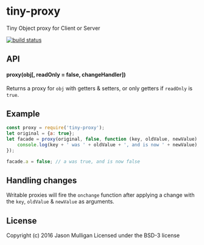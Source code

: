 # tiny-proxy

Tiny Object proxy for Client or Server

[![build status](https://secure.travis-ci.org/avoidwork/tiny-proxy.svg)](http://travis-ci.org/avoidwork/tiny-proxy)

## API

#### proxy(obj[, readOnly = false, changeHandler])
Returns a proxy for `obj` with getters & setters, or only getters if `readOnly` is `true`.

## Example
```javascript
const proxy = require('tiny-proxy');
let original = {a: true};
let facade = proxy(original, false, function (key, oldValue, newValue) {
	console.log(key + ' was ' + oldValue + ', and is now ' + newValue);
});

facade.a = false; // a was true, and is now false
```

## Handling changes
Writable proxies will fire the `onchange` function after applying a change with the `key`, `oldValue` & `newValue` as arguments.

## License
Copyright (c) 2016 Jason Mulligan
Licensed under the BSD-3 license